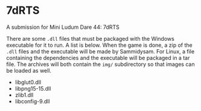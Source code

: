 7dRTS
=====

A submission for Mini Ludum Dare 44: 7dRTS

There are some `.dll` files that must be packaged with the Windows executable for it to run.  A list is below.  When the game is done, a zip of the `.dll` files and the executable will be made by Sammidysam.  For Linux, a file containing the dependencies and the executable will be packaged in a tar file.  The archives will both contain the `img/` subdirectory so that images can be loaded as well.
- libglut0.dll
- libpng15-15.dll
- zlib1.dll
- libconfig-9.dll
